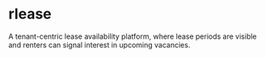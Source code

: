 # rlease
A tenant-centric lease availability platform, where lease periods are visible and renters can signal interest in upcoming vacancies.
